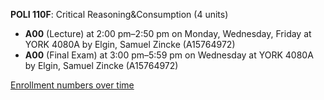 **POLI 110F**: Critical Reasoning&Consumption (4 units)

- **A00** (Lecture) at 2:00 pm–2:50 pm on Monday, Wednesday, Friday at YORK 4080A by Elgin, Samuel Zincke (A15764972)
- **A00** (Final Exam) at 3:00 pm–5:59 pm on Wednesday at YORK 4080A by Elgin, Samuel Zincke (A15764972)

[Enrollment numbers over time](./POLI110F.tsv)
